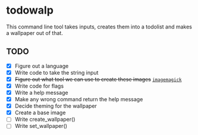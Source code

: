 # todowalp

This command line tool takes inputs, creates them into a todolist and makes a wallpaper out of that.

## TODO

- [x] Figure out a language
- [x] Write code to take the string input
- [x] ~~Figure out what tool we can use to create these images~~ [`imagemagick`](https://stackoverflow.com/questions/23236898/add-text-on-image-at-specific-point-using-imagemagick)
- [x] Write code for flags
- [x] Write a help message
- [x] Make any wrong command return the help message
- [x] Decide theming for the wallpaper
- [x] Create a base image
- [ ] Write create_wallpaper()
- [ ] Write set_wallpaper()

